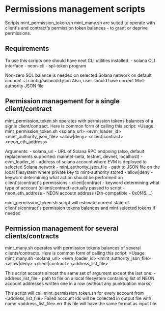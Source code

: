 # Permissions management scripts

Scripts mint_permission_token.sh mint_many.sh are suited to operate with client's and contract's permission token balances - to grant or deprive permissions.

## Requirements

To use this scripts one should have next CLI utilities installed:
    - solana CLI interface
    - neon-cli 
    - spl-token program

Non-zero SOL balance is needed on selected Solana network on default account ~/.config/solana/id.json
Also, user should have correct Mint-authority JSON file

## Permission management for a single client/contract

mint_permission_token.sh operates with permission tokens balances of a signle client/contract. Here is common form of calling this script:
    >Usage: mint_permission_token.sh <solana_url> <evm_loader_id> <mint_authority_json_file> <allow|deny> <client|contract> <neon_eth_address>

Arguments:
    - solana_url - URL of Solana RPC endpoing (also, default replacements supported: mainnet-beta, testnet, devnet, localhost)
    - evm_loader_id - address of solana account where EVM is deployed to selected Solana network
    - mint_authority_json_file - path to JSON file on the local filesystem where private key to mint-authority stored
    - allow|deny - keyword determining what action should be performed on client's/contract's permissions
    - client|contract - keyword determining what type of account (client/contract) actually passed to script
    - neon_eth_address - NEON accoutn address (Eth-compatible - 0x0f45....)

mint_permission_token.sh script will estimate current state of client's/contract's permission tokens balances and mint selected tokens if needed

## Permission management for several clients/contracts

mint_many.sh operates with permission tokens balances of several clients/contracts. Here is common form of calling this script:
    >Usage: mint_many.sh <solana_url> <evm_loader_id> <mint_authority_json_file> <allow|deny> <client|contract> <address_list_file>

This script accepts almost the same set of argument except the last one:
    - address_list_file - path to file on a local filesystem containing list of NEON account addresses written one in a row (without any punktuation marks)

This script will call mint_permission_token.sh for every account from <address_list_file>
Failed account ids will be collected in output file with name <address_list_file>.err this file will have the same format as input file.